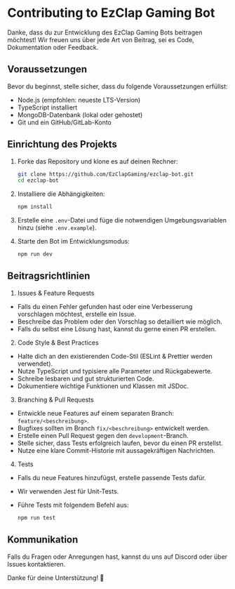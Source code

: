 # Contributing to EzClap Gaming Bot

Danke, dass du zur Entwicklung des EzClap Gaming Bots beitragen möchtest! Wir freuen uns über jede Art von Beitrag, sei es Code, Dokumentation oder Feedback.

## Voraussetzungen

Bevor du beginnst, stelle sicher, dass du folgende Voraussetzungen erfüllst:

- Node.js (empfohlen: neueste LTS-Version)
- TypeScript installiert
- MongoDB-Datenbank (lokal oder gehostet)
- Git und ein GitHub/GitLab-Konto

## Einrichtung des Projekts

1. Forke das Repository und klone es auf deinen Rechner:

    ```bash
    git clone https://github.com/EzClapGaming/ezclap-bot.git
    cd ezclap-bot
    ```

2. Installiere die Abhängigkeiten:

    ```bash
    npm install
    ```

3. Erstelle eine ```.env```-Datei und füge die notwendigen Umgebungsvariablen hinzu (siehe ```.env.example```).

4. Starte den Bot im Entwicklungsmodus:

    ```bash
    npm run dev
    ```

## Beitragsrichtlinien

1. Issues & Feature Requests

- Falls du einen Fehler gefunden hast oder eine Verbesserung vorschlagen möchtest, erstelle ein Issue.
- Beschreibe das Problem oder den Vorschlag so detailliert wie möglich.
- Falls du selbst eine Lösung hast, kannst du gerne einen PR erstellen.

2. Code Style & Best Practices

- Halte dich an den existierenden Code-Stil (ESLint & Prettier werden verwendet).
- Nutze TypeScript und typisiere alle Parameter und Rückgabewerte.
- Schreibe lesbaren und gut strukturierten Code.
- Dokumentiere wichtige Funktionen und Klassen mit JSDoc.

3. Branching & Pull Requests

- Entwickle neue Features auf einem separaten Branch: ```feature/<beschreibung>```.
- Bugfixes sollten im Branch ```fix/<beschreibung>``` entwickelt werden.
- Erstelle einen Pull Request gegen den ```development```-Branch.
- Stelle sicher, dass Tests erfolgreich laufen, bevor du einen PR erstellst.
- Nutze eine klare Commit-Historie mit aussagekräftigen Nachrichten.

4. Tests

- Falls du neue Features hinzufügst, erstelle passende Tests dafür.
- Wir verwenden Jest für Unit-Tests.
- Führe Tests mit folgendem Befehl aus:

    ```bash
    npm run test
    ```

## Kommunikation

Falls du Fragen oder Anregungen hast, kannst du uns auf Discord oder über Issues kontaktieren.

Danke für deine Unterstützung! 🚀
